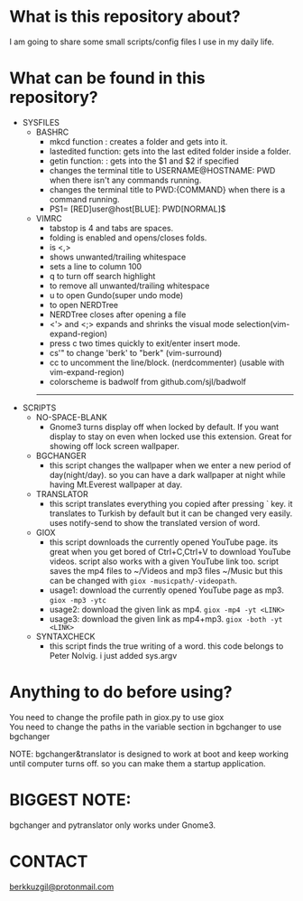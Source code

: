 # What is this repository about?
I am going to share some small scripts/config files I use in my daily life.

# What can be found in this repository?
* SYSFILES
  * BASHRC
    - mkcd function      :  creates a folder and gets into it.
    - lastedited function:  gets into the last edited folder inside a folder.
    - getin function:    :  gets into the $1 and $2 if specified
    - changes the terminal title to USERNAME@HOSTNAME: PWD when there isn't any commands running.
    - changes the terminal title to PWD:{COMMAND} when there is a command running.
    - PS1= [RED]user@host[BLUE]: PWD[NORMAL]$
  * VIMRC
    - tabstop is 4 and tabs are spaces.
    - folding is enabled and <z> opens/closes folds.
    - <leader> is <,>
    - shows unwanted/trailing whitespace
    - sets a line to column 100
    - <leader>q to turn off search highlight
    - <F4> to remove all unwanted/trailing whitespace
    - <leader>u to open Gundo(super undo mode)
    - <C-n> to open NERDTree
    - NERDTree closes after opening a file
    - <'> and <;> expands and shrinks the visual mode selection(vim-expand-region)
    - press c two times quickly to exit/enter insert mode.
    - cs'" to change 'berk' to "berk" (vim-surround)
    - <leader>cc to uncomment the line/block. (nerdcommenter) (usable with vim-expand-region)
    - colorscheme is badwolf from github.com/sjl/badwolf
    ------------------------------                                                                                                                                    
* SCRIPTS
  * NO-SPACE-BLANK
    - Gnome3 turns display off when locked by default. If you want display to stay on even when locked use this extension. Great for showing off lock screen wallpaper.
  * BGCHANGER
    - this script changes the wallpaper when we enter a new period of day(night/day). so you can have a dark wallpaper at night while having Mt.Everest wallpaper at day.
  * TRANSLATOR
    - this script translates everything you copied after pressing \` key. it translates to Turkish by default but it can be changed very easily. uses notify-send to show the translated version of word.
  * GIOX
    - this script downloads the currently opened YouTube page. its great when you get bored of Ctrl+C,Ctrl+V to download YouTube videos. script also works with a given YouTube link too. script saves the mp4 files to ~/Videos and mp3 files ~/Music but this can be changed with `giox -musicpath/-videopath`.
    - usage1: download the currently opened YouTube page as mp3. `giox -mp3 -ytc`
    - usage2: download the given link as mp4. `giox -mp4 -yt <LINK>`
    - usage3: download the given link as mp4+mp3. `giox -both -yt <LINK>`
  * SYNTAXCHECK
    - this script finds the true writing of a word. this code belongs to Peter Nolvig. i just added sys.argv
 
# Anything to do before using?
You need to change the profile path in giox.py to use giox                                                                          
You need to change the paths in the variable section in bgchanger to use bgchanger                                                  
                                                                                                                                                                                                                                                                   
NOTE: bgchanger&translator is designed to work at boot and keep working until computer turns off. so you can make them a startup application.                                      

# BIGGEST NOTE:
bgchanger and pytranslator only works under Gnome3.
                                                                                                                                                                                                                                                                                      
# CONTACT
berkkuzgil@protonmail.com
